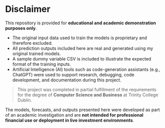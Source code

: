 # Disclaimer

This repository is provided for **educational and academic demonstration purposes only**.

- The original input data used to train the models is proprietary and therefore excluded.
- All prediction outputs included here are real and generated using my original trained models.
- A sample dummy variable CSV is included to illustrate the expected format of the training inputs.
- Artificial Intelligence (AI) tools such as code-generation assistants (e.g., ChatGPT) were used to support research, debugging, code development, and documentation during this project.

> This project was completed in partial fulfillment of the requirements for the degree of **Computer Science and Business** at Trinity College Dublin.

The models, forecasts, and outputs presented here were developed as part of an academic investigation and are **not intended for professional financial use or deployment in live investment environments**.
